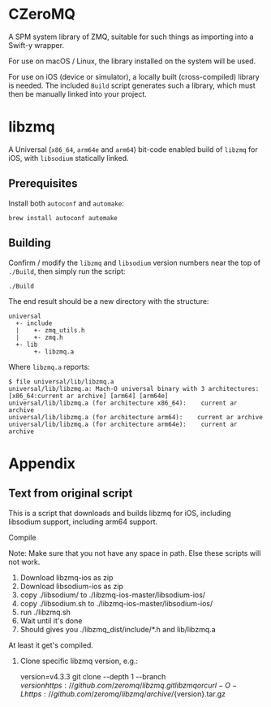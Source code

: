 # CZeroMQ

A SPM system library of ZMQ, suitable for such things as importing into a Swift-y wrapper.

For use on macOS / Linux, the library installed on the system will be used.

For use on iOS (device or simulator), a locally built (cross-compiled) library is needed. The included `Build` script generates such a library, which must then be manually linked into your project.


# libzmq

A Universal (`x86_64`, `arm64e` and `arm64`) bit-code enabled build of `libzmq` for iOS, with `libsodium` statically linked.

## Prerequisites

Install both `autoconf` and `automake`:

    brew install autoconf automake

## Building

Confirm / modify the `libzmq` and `libsodium` version numbers near the top of `./Build`, then simply run the script:

    ./Build

The end result should be a new directory with the structure:

    universal
      +- include
      |    +- zmq_utils.h
      |    +- zmq.h
      +- lib
           +- libzmq.a

Where `libzmq.a` reports:

    $ file universal/lib/libzmq.a
    universal/lib/libzmq.a: Mach-O universal binary with 3 architectures: [x86_64:current ar archive] [arm64] [arm64e]
    universal/lib/libzmq.a (for architecture x86_64):    current ar archive
    universal/lib/libzmq.a (for architecture arm64):    current ar archive
    universal/lib/libzmq.a (for architecture arm64e):    current ar archive

# Appendix

## Text from original script

This is a script that downloads and builds libzmq for iOS, including libsodium support, including arm64 support.

Compile

Note: Make sure that you not have any space in path. Else these scripts will not work.

1. Download libzmq-ios as zip
2. Download libsodium-ios as zip
3. copy ./libsodium/ to ./libzmq-ios-master/libsodium-ios/
4. copy ./libsodium.sh to ./libzmq-ios-master/libsodium-ios/
5. run ./libzmq.sh
6. Wait until it's done
7. Should gives you ./libzmq_dist/include/*.h and lib/libzmq.a

At least it get's compiled.

1. Clone specific libzmq version, e.g.:

    version=v4.3.3
    git clone --depth 1 --branch $version https://github.com/zeromq/libzmq.git libzmq
    or
    curl -O -L https://github.com/zeromq/libzmq/archive/${version}.tar.gz
